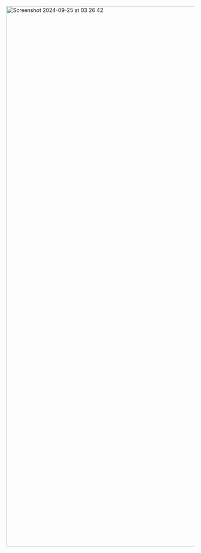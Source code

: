 <img width="1440" alt="Screenshot 2024-09-25 at 03 26 42" src="https://github.com/user-attachments/assets/12b1f312-1fc7-4461-88e5-04df7cf6a90a">
